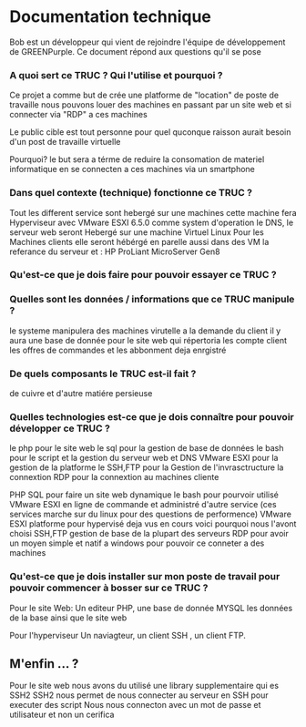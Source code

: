 # Documentation technique

Bob est un développeur qui vient de rejoindre l'équipe de développement de GREENPurple. Ce document répond aux questions qu'il se pose

### A quoi sert ce TRUC ? Qui l'utilise et pourquoi ?Ce projet a comme but de crée une platforme de "location" de poste de travaillenous pouvons louer des machines en passant par un site web et si connecter via "RDP" a ces machinesLe public cible est tout personne pour quel quconque raisson aurait besoin d'un post de travaille virtuelle Pourquoi? le but sera a térme de reduire la consomation de materiel informatique en se connecten a ces machines via un smartphone  
### Dans quel contexte (technique) fonctionne ce TRUC ?
Tout les different service sont hebergé sur une machines cette machine fera Hyperviseur avec VMware ESXI 6.5.0 comme system d'operationle DNS, le serveur web seront Hebergé sur une machine Virtuel LinuxPour les Machines clients elle seront hébérgé en parelle aussi dans des VM la referance du serveur et :HP ProLiant MicroServer Gen8
### Qu'est-ce que je dois faire pour pouvoir essayer ce TRUC ?

### Quelles sont les données / informations que ce TRUC manipule ?
le systeme manipulera des machines virutelle a la demande du client il y aura une base de donnée pour le site web qui répertoria les compte client les offres de commandes et les abbonment deja enrgistré 
### De quels composants le TRUC est-il fait ? 
de cuivre et d'autre matiére persieuse 

### Quelles technologies est-ce que je dois connaître pour pouvoir développer ce TRUC ? 
le php pour le site weble sql pour la gestion de base de donnéesle bash pour le script et la gestion du serveur web et DNSVMware ESXI pour la gestion de la platformele SSH,FTP pour la Gestion de l'invrasctructurela connextion RDP pour la connextion au machines cliente
PHP SQL pour faire un site web dynamique
le bash pour pourvoir utilisé VMware ESXI en ligne de commande et administré d'autre service (ces services marche sur du linux pour des questions de performence)VMware ESXI platforme pour hypervisé deja vus en cours voici pourquoi nous l'avont choisi
SSH,FTP gestion de base de la plupart des serveurs RDP pour avoir un moyen simple et natif a windows pour pouvoir ce conneter a des machines
### Qu'est-ce que je dois installer sur mon poste de travail pour pouvoir commencer à bosser sur ce TRUC ?
Pour le site Web:Un editeur PHP, une base de donnée MYSQLles données de la base ainsi que le site webPour l'hyperviseurUn naviagteur, un client SSH , un client FTP.

## M'enfin ... ?Pour le site web nous avons du utilisé une library supplementaire qui es SSH2SSH2 nous permet de nous connecter au serveur en SSH pour executer des scriptNous nous connecton avec un mot de passe et utilisateur et non un cerifica 


